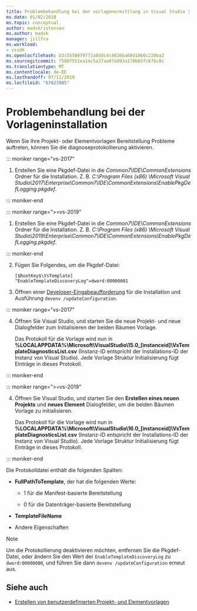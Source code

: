 ```yaml
---
title: Problembehandlung bei der vorlagenermittlung in Visual Studio | Microsoft-Dokumentation
ms.date: 01/02/2018
ms.topic: conceptual
author: madskristensen
ms.author: madsk
manager: jillfra
ms.workload:
- vssdk
ms.openlocfilehash: b3c5558079772a8ddc4c4826ba68d1866c220ba2
ms.sourcegitcommit: 75807551ea14c5a37aa07dd93a170b02fc67bc8c
ms.translationtype: MT
ms.contentlocale: de-DE
ms.lasthandoff: 07/11/2019
ms.locfileid: "67823985"
---
```

# <a name="troubleshooting-template-installation"></a>Problembehandlung bei der Vorlageninstallation

Wenn Sie Ihre Projekt- oder Elementvorlagen Bereitstellung Probleme auftreten, können Sie die diagnoseprotokollierung aktivieren.

::: moniker range="vs-2017"

1. Erstellen Sie eine Pkgdef-Datei in die *Common7\IDE\CommonExtensions* Ordner für die Installation. Z. B. *C:\Program Files (x86) \Microsoft Visual Studio\2017\Enterprise\Common7\IDE\CommonExtensions\EnablePkgDefLogging.pkgdef*.

::: moniker-end

::: moniker range=">=vs-2019"

1. Erstellen Sie eine Pkgdef-Datei in die *Common7\IDE\CommonExtensions* Ordner für die Installation. Z. B. *C:\Program Files (x86) \Microsoft Visual Studio\2019\Enterprise\Common7\IDE\CommonExtensions\EnablePkgDefLogging.pkgdef*.

::: moniker-end

2. Fügen Sie Folgendes, um die Pkgdef-Datei:

    ```
    [$RootKey$\VsTemplate]
    "EnableTemplateDiscoveryLog"=dword:00000001
    ```

3. Öffnen einer [Developer-Eingabeaufforderung](/dotnet/framework/tools/developer-command-prompt-for-vs) für die Installation und Ausführung `devenv /updateConfiguration`.

::: moniker range="vs-2017"

4. Öffnen Sie Visual Studio, und starten Sie die neue Projekt- und neue Dialogfelder zum Initialisieren der beiden Bäumen Vorlage.

   Das Protokoll für die Vorlage wird nun in **%LOCALAPPDATA%\Microsoft\VisualStudio\15.0_[instanceid]\VsTemplateDiagnosticsList.csv** (Instanz-ID entspricht der Installations-ID der Instanz von Visual Studio). Jede Vorlage Struktur Initialisierung fügt Einträge in dieses Protokoll.

::: moniker-end

::: moniker range=">=vs-2019"

4. Öffnen Sie Visual Studio, und starten Sie den **Erstellen eines neuen Projekts** und **neues Element** Dialogfelder, um die beiden Bäumen Vorlage zu initialisieren.

   Das Protokoll für die Vorlage wird nun in **%LOCALAPPDATA%\Microsoft\VisualStudio\16.0_[instanceid]\VsTemplateDiagnosticsList.csv** (Instanz-ID entspricht der Installations-ID der Instanz von Visual Studio). Jede Vorlage Struktur Initialisierung fügt Einträge in dieses Protokoll.

::: moniker-end

Die Protokolldatei enthält die folgenden Spalten:

- **FullPathToTemplate**, der hat die folgenden Werte:

  - 1 für die Manifest-basierte Bereitstellung

  - 0 für die Datenträger-basierte Bereitstellung

- **TemplateFileName**

- Andere Eigenschaften

> [!NOTE]
> Um die Protokollierung deaktivieren möchten, entfernen Sie die Pkgdef-Datei, oder ändern Sie den Wert der `EnableTemplateDiscoveryLog` zu `dword:00000000`, und führen Sie dann `devenv /updateConfiguration` erneut aus.

## <a name="see-also"></a>Siehe auch

- [Erstellen von benutzerdefinierten Projekt- und Elementvorlagen](creating-custom-project-and-item-templates.md)
